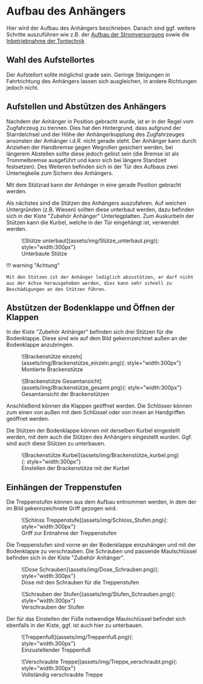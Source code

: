 # Aufbau des Anhängers

Hier wird der Aufbau des Anhängers beschrieben. Danach sind ggf. weitere Schritte auszuführen wie z.B. der [Aufbau der Stromversorgung](stromversorgung.md) sowie die [Inbetriebnahme der Tontechnik](tontechnik.md)

## Wahl des Aufstellortes

Der Aufstellort sollte möglichst grade sein. Geringe Steigungen in Fahrtrichtung des Anhängers lassen sich ausgleichen, in andere Richtungen jedoch nicht.

## Aufstellen und Abstützen des Anhängers

Nachdem der Anhänger in Position gebracht wurde, ist er in der Regel vom Zugfahrzeug zu trennen. Dies hat den Hintergrund, dass aufgrund der Starrdeichsel und der Höhe der Anhängerkupplung des Zugfahrzeuges ansonsten der Anhänger i.d.R. nicht gerade steht. Der Anhänger kann durch Anziehen der Handbremse gegen Wegrollen gesichert werden, bei längerem Abstellen sollte diese jedoch gelöst sein (die Bremse ist als Trommelbremse ausgeführt und kann sich bei längere Standzeit festsetzen). Des Weiteren befinden sich in der Tür des Aufbaus zwei Unterlegkeile zum Sichern des Anhängers.

Mit dem Stützrad kann der Anhänger in eine gerade Position gebracht werden.

Als nächstes sind die Stützen des Anhängers auszufahren. Auf weichen Untergründen (z.B. Wiesen) sollten diese unterbaut werden, dazu befinden sich in der Kiste "Zubehör Anhänger" Unterlegplatten. Zum Auskurbeln der Stützen kann die Kurbel, welche in der Tür eingehängt ist, verwendet werden.


<figure markdown="span">
![Stütze unterbaut](assets/img/Stütze_unterbaut.png){: style="width:300px"}<figcaption>Unterbaute Stütze</figcaption></figure>

!!! warning "Achtung"

    Mit den Stützen ist der Anhänger lediglich abzustützen, er darf nicht aus der Achse herausgehoben werden, dies kann sehr schnell zu Beschädigungen an den Stützen führen.

## Abstützen der Bodenklappe und Öffnen der Klappen

In der Kiste "Zubehör Anhänger" befinden sich drei Stützen für die Bodenklappe. Diese sind wie auf dem Bild gekennzeichnet außen an der Bodenklappe anzubringen. 

<figure markdown="span">
![Brackenstütze einzeln](assets/img/Brackenstütze_einzeln.png){: style="width:300px"}<figcaption>Montierte Brackenstütze</figcaption></figure>

<figure markdown="span">
![Brackenstütze Gesamtansicht](assets/img/Brackenstütze_gesamt.png){: style="width:300px"}<figcaption>Gesamtansicht der Brackenstützen</figcaption></figure>

Anschließend können die Klappen geöffnet werden. Die Schlösser können zum einen von außen mit dem Schlüssel oder von innen an Handgriffen geöffnet werden.

Die Stützen der Bodenklappe können mit derselben Kurbel eingestellt werden, mit dem auch die Stützen des Anhängers eingestellt wurden. Ggf. sind auch diese Stützen zu unterbauen.

<figure markdown="span">
![Brackenstütze Kurbel](assets/img/Brackenstütze_kurbel.png){: style="width:300px"}<figcaption>Einstellen der Brackenstütze mit der Kurbel</figcaption></figure>

## Einhängen der Treppenstufen

Die Treppenstufen können aus dem Aufbau entnommen werden, in dem der im Bild gekennzeichnete Griff gezogen wird. 

<figure markdown="span">
![Schloss Treppenstufe](assets/img/Schloss_Stufen.png){: style="width:300px"}<figcaption>Griff zur Entnahme der Treppenstufen</figcaption></figure>

Die Treppenstufen sind vorne an der Bodenklappe einzuhängen und mit der Bodenklappe zu verschrauben. Die Schrauben und passende Maulschlüssel befinden sich in der Kiste "Zubehör Anhänger".

<figure markdown="span">
![Dose Schrauben](assets/img/Dose_Schrauben.png){: style="width:300px"}<figcaption>Dose mit den Schrauben für die Treppenstufen</figcaption></figure>

<figure markdown="span">
![Schrauben der Stufen](assets/img/Stufen_Schrauben.png){: style="width:300px"}<figcaption>Verschrauben der Stufen</figcaption></figure>

Der für das Einstellen der Füße notwendige Maulschlüssel befindet sich ebenfalls in der Kiste, ggf. ist auch hier zu unterbauen.

<figure markdown="span">
![Treppenfuß](assets/img/Treppenfuß.png){: style="width:300px"}<figcaption>Einzustellender Treppenfuß</figcaption></figure>


<figure markdown="span">
![Verschraubte Treppe](assets/img/Treppe_verschraubt.png){: style="width:300px"}<figcaption>Vollständig verschraubte Treppe</figcaption></figure>
